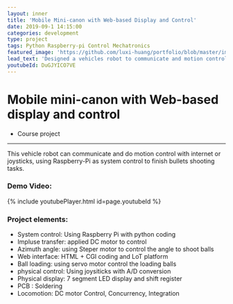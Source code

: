 ```yaml
---
layout: inner
title: 'Mobile Mini-canon with Web-based Display and Control'
date: 2019-09-1 14:15:00
categories: development
type: project
tags: Python Raspberry-pi Control Mechatronics  
featured_image: 'https://github.com/luxi-huang/portfolio/blob/master/img/posts/Internet_Vehicles/vechicle.jpg?raw=true'
lead_text: 'Designed a vehicles robot to communicate and motion control with internet or joystick'
youtubeId: DuGJYICO7VE
---
```


# Mobile mini-canon with Web-based display and control
- Course project

---

This vehicle robot can communicate and do motion control with internet or joysticks, using Raspberry-Pi as system control to finish bullets shooting tasks.  

### Demo Video:
{% include youtubePlayer.html id=page.youtubeId %}


### Project elements:
- System control: Using Raspberry Pi with python coding
- Impluse transfer: applied DC motor to control
- Azimuth angle: using Steper motor to control the angle to shoot balls
- Web interface: HTML + CGI coding and LoT platform
- Ball loading: using servo motor control the loading balls
- physical control:  Using joysiticks with A/D conversion
- Physical display: 7 segment LED display and shift register
- PCB : Soldering
- Locomotion: DC motor Control, Concurrency, Integration
